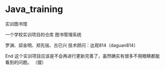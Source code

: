 # Java_training
实训图书馆

一个学校实训项目的仓库
图书管理系统

罗渊、邱金明、郑先铭、古已兴
技术顾问：达观814（daguan814）


End
这个实训项目应该是不会再进行更新完善了，虽然确实有很多不用眼睛都能看到的问题。
（摆）
